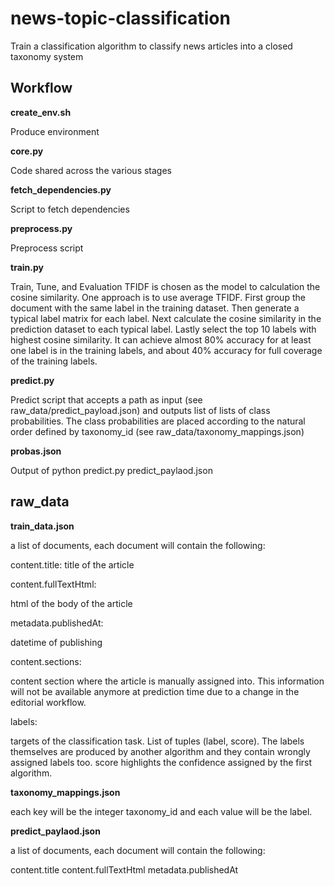 # news-topic-classification

Train a classification algorithm to classify news articles into a closed taxonomy system

## Workflow

**create_env.sh**

Produce environment 

**core.py**

Code shared across the various stages

**fetch_dependencies.py**

Script to fetch dependencies 

**preprocess.py**

Preprocess script 

**train.py**

Train, Tune, and Evaluation
TFIDF is chosen as the model to calculation the cosine similarity. 
One approach is to use average TFIDF. First group the document with the same label in the training dataset. Then generate a typical label matrix for each label. Next calculate the cosine similarity in the prediction dataset to each typical label. Lastly select the top 10 labels with highest cosine similarity. It can achieve almost 80% accuracy for at least one label is in the training labels, and about 40% accuracy for full coverage of the training labels. 


**predict.py**

Predict script that accepts a path as input (see raw_data/predict_payload.json) and outputs list of lists of class probabilities. The class probabilities are placed according to the natural order defined by taxonomy_id (see raw_data/taxonomy_mappings.json)

**probas.json**

Output of python predict.py predict_paylaod.json


## raw_data

**train_data.json**

a list of documents, each document will contain the following:

content.title: 
title of the article

content.fullTextHtml: 

html of the body of the article

metadata.publishedAt: 

datetime of publishing

content.sections: 

content section where the article is manually assigned into. This information will not be available anymore at prediction time due to a change in the editorial workflow.

labels: 

targets of the classification task. List of tuples (label, score). The labels themselves are produced by another algorithm and they contain wrongly assigned labels too. score highlights the confidence assigned by the first algorithm.

**taxonomy_mappings.json**

each key will be the integer taxonomy_id and each value will be the label.

**predict_paylaod.json**

a list of documents, each document will contain the following:

content.title
content.fullTextHtml
metadata.publishedAt

